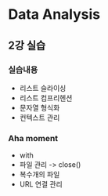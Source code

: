 # Data Analysis


## 2강 실습
### 실습내용
- 리스트 슬라이싱
- 리스트 컴프리헨션
- 문자열 형식화
- 컨텍스트 관리 

### Aha moment
- with
- 파일 관리 -> close()
- 복수개의 파일
- URL 연결 관리

